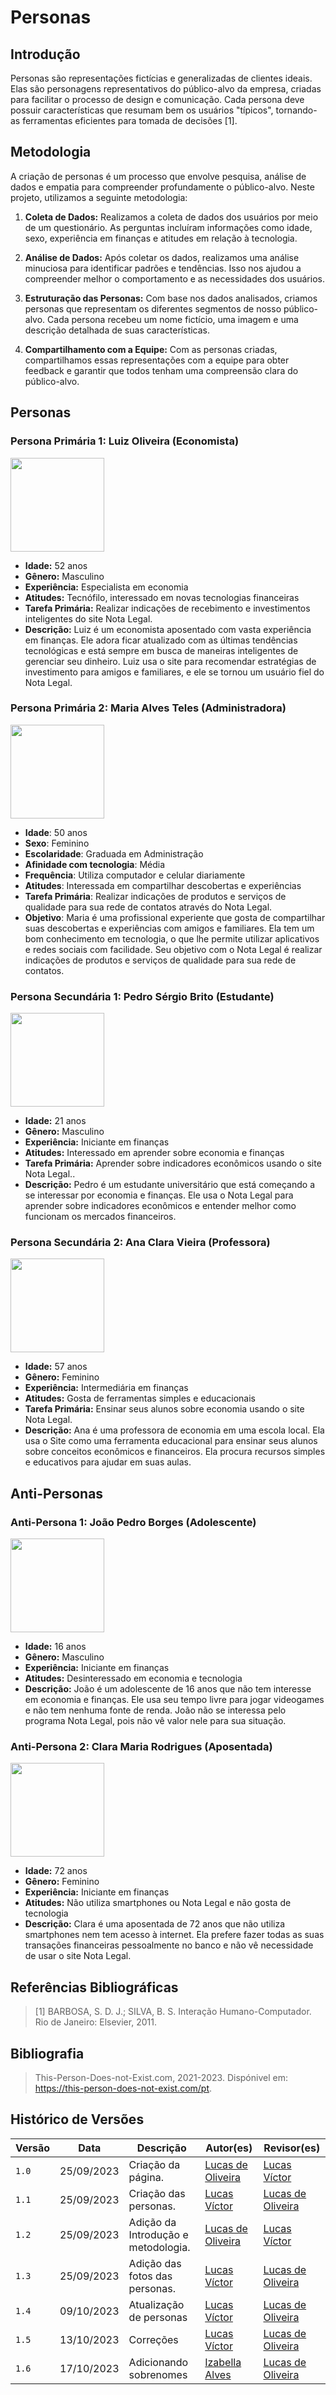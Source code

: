 # Personas

## Introdução

Personas são representações fictícias e generalizadas de clientes ideais. Elas são personagens representativos do público-alvo da empresa, criadas para facilitar o processo de design e comunicação. Cada persona deve possuir características que resumam bem os usuários "típicos", tornando-as ferramentas eficientes para tomada de decisões [1].

## Metodologia

A criação de personas é um processo que envolve pesquisa, análise de dados e empatia para compreender profundamente o público-alvo. Neste projeto, utilizamos a seguinte metodologia:

1. **Coleta de Dados:** Realizamos a coleta de dados dos usuários por meio de um questionário. As perguntas incluíram informações como idade, sexo, experiência em finanças e atitudes em relação à tecnologia.

2. **Análise de Dados:** Após coletar os dados, realizamos uma análise minuciosa para identificar padrões e tendências. Isso nos ajudou a compreender melhor o comportamento e as necessidades dos usuários.

3. **Estruturação das Personas:** Com base nos dados analisados, criamos personas que representam os diferentes segmentos de nosso público-alvo. Cada persona recebeu um nome fictício, uma imagem e uma descrição detalhada de suas características.

4. **Compartilhamento com a Equipe:** Com as personas criadas, compartilhamos essas representações com a equipe para obter feedback e garantir que todos tenham uma compreensão clara do público-alvo.

## Personas

### Persona Primária 1: Luiz Oliveira (Economista)

<img src="https://github.com/Requisitos-de-Software/2023.2-Economia-DF/blob/main/docs/imagens/persona%20falsa1.jfif?raw=true" width="150px">

- **Idade:** 52 anos
- **Gênero:** Masculino
- **Experiência:** Especialista em economia
- **Atitudes:** Tecnófilo, interessado em novas tecnologias financeiras
- **Tarefa Primária:** Realizar indicações de recebimento e investimentos inteligentes do site Nota Legal.
- **Descrição:** Luiz é um economista aposentado com vasta experiência em finanças. Ele adora ficar atualizado com as últimas tendências tecnológicas e está sempre em busca de maneiras inteligentes de gerenciar seu dinheiro. Luiz usa o site para recomendar estratégias de investimento para amigos e familiares, e ele se tornou um usuário fiel do Nota Legal.

### Persona Primária 2: Maria Alves Teles (Administradora)

  <img src="https://github.com/Interacao-Humano-Computador/2023.2-NotaLegal/blob/main/docs/imagens/Maria.jpeg?raw=true" width="150px">

- **Idade**: 50 anos
- **Sexo**: Feminino
- **Escolaridade**: Graduada em Administração
- **Afinidade com tecnologia**: Média
- **Frequência**: Utiliza computador e celular diariamente
- **Atitudes**: Interessada em compartilhar descobertas e experiências
- **Tarefa Primária**: Realizar indicações de produtos e serviços de qualidade para sua rede de contatos através do Nota Legal.
- **Objetivo**: Maria é uma profissional experiente que gosta de compartilhar suas descobertas e experiências com amigos e familiares. Ela tem um bom conhecimento em tecnologia, o que lhe permite utilizar aplicativos e redes sociais com facilidade. Seu objetivo com o Nota Legal é realizar indicações de produtos e serviços de qualidade para sua rede de contatos.

### Persona Secundária 1: Pedro Sérgio Brito (Estudante)

<img src="https://github.com/Requisitos-de-Software/2023.2-Economia-DF/blob/main/docs/imagens/persona%20falsa%203.jfif?raw=true" width= "150px">

- **Idade:** 21 anos
- **Gênero:** Masculino
- **Experiência:** Iniciante em finanças
- **Atitudes:** Interessado em aprender sobre economia e finanças
- **Tarefa Primária:** Aprender sobre indicadores econômicos usando o site Nota Legal..
- **Descrição:** Pedro é um estudante universitário que está começando a se interessar por economia e finanças. Ele usa o Nota Legal para aprender sobre indicadores econômicos e entender melhor como funcionam os mercados financeiros.

### Persona Secundária 2: Ana Clara Vieira (Professora)

<img src="https://github.com/Requisitos-de-Software/2023.2-Economia-DF/blob/main/docs/imagens/persona%20falsa%204.jfif?raw=true" width="150px">

- **Idade:** 57 anos
- **Gênero:** Feminino
- **Experiência:** Intermediária em finanças
- **Atitudes:** Gosta de ferramentas simples e educacionais
- **Tarefa Primária:** Ensinar seus alunos sobre economia usando o site Nota Legal.
- **Descrição:** Ana é uma professora de economia em uma escola local. Ela usa o Site como uma ferramenta educacional para ensinar seus alunos sobre conceitos econômicos e financeiros. Ela procura recursos simples e educativos para ajudar em suas aulas.

## Anti-Personas

### Anti-Persona 1: João Pedro Borges (Adolescente)

<img src="https://github.com/Requisitos-de-Software/2023.2-Economia-DF/blob/main/docs/imagens/persona%20falsa%205.jfif?raw=true" width="150px">

- **Idade:** 16 anos
- **Gênero:** Masculino
- **Experiência:** Iniciante em finanças
- **Atitudes:** Desinteressado em economia e tecnologia
- **Descrição:** João é um adolescente de 16 anos que não tem interesse em economia e finanças. Ele usa seu tempo livre para jogar videogames e não tem nenhuma fonte de renda. João não se interessa pelo programa Nota Legal, pois não vê valor nele para sua situação.

### Anti-Persona 2: Clara Maria Rodrigues (Aposentada)

<img src="https://github.com/Requisitos-de-Software/2023.2-Economia-DF/blob/main/docs/imagens/persona%20falsa%206.jfif?raw=true" width="150px"> 

- **Idade:** 72 anos
- **Gênero:** Feminino
- **Experiência:** Iniciante em finanças
- **Atitudes:** Não utiliza smartphones ou Nota Legal e não gosta de tecnologia
- **Descrição:** Clara é uma aposentada de 72 anos que não utiliza smartphones nem tem acesso à internet. Ela prefere fazer todas as suas transações financeiras pessoalmente no banco e não vê necessidade de usar o site Nota Legal.

## Referências Bibliográficas

> [1] BARBOSA, S. D. J.; SILVA, B. S. Interação Humano-Computador. Rio de Janeiro: Elsevier, 2011.
>

## Bibliografia

> This-Person-Does-not-Exist.com, 2021-2023. Dispónivel em: <https://this-person-does-not-exist.com/pt>.
>

## Histórico de Versões

| Versão | Data       | Descrição                           | Autor(es)                                                                | Revisor(es)                                                               |
| ------ | ---------- | ----------------------------------- | ------------------------------------------------------------------------ | ------------------------------------------------------------------------- |
| `1.0`  | 25/09/2023 | Criação da página.                  | [Lucas de Oliveira](https://github.com/LucasOliveiraDiasMarquesFerreira) | [Lucas Víctor](https://github.com/Lucas13032003)                          |
| `1.1`  | 25/09/2023 | Criação das personas.               | [Lucas Víctor](https://github.com/Lucas13032003)                        | [Lucas de Oliveira](https://github.com/LucasOliveiraDiasMarquesFerreira) |
| `1.2`  | 25/09/2023 | Adição da Introdução e metodologia. | [Lucas de Oliveira](https://github.com/LucasOliveiraDiasMarquesFerreira) | [Lucas Víctor](https://github.com/Lucas13032003)                         |
| `1.3`  | 25/09/2023 | Adição das fotos das personas.      | [Lucas Víctor](https://github.com/Lucas13032003)                        | [Lucas de Oliveira](https://github.com/LucasOliveiraDiasMarquesFerreira) |
| `1.4`  | 09/10/2023 | Atualização de personas             | [Lucas Víctor](https://github.com/Lucas13032003)                        | [Lucas de Oliveira](https://github.com/LucasOliveiraDiasMarquesFerreira) |
| `1.5`  | 13/10/2023 | Correções                           | [Lucas Víctor](https://github.com/Lucas13032003)                         | [Lucas de Oliveira](https://github.com/LucasOliveiraDiasMarquesFerreira)  |
| `1.6`  | 17/10/2023 | Adicionando sobrenomes              | [Izabella Alves](https://github.com/izabellaalves)                       | [Lucas de Oliveira](https://github.com/LucasOliveiraDiasMarquesFerreira)  |
